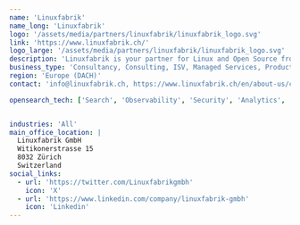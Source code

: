 ```yaml
---
name: 'Linuxfabrik'
name_long: 'Linuxfabrik'
logo: '/assets/media/partners/linuxfabrik/linuxfabrik_logo.svg'
link: 'https://www.linuxfabrik.ch/'
logo_large: '/assets/media/partners/linuxfabrik/linuxfabrik_logo.svg'
description: 'Linuxfabrik is your partner for Linux and Open Source from Zurich/Switzerland. We help companies with all aspects of Linux and Open Source software, from consulting to secure operation and maintenance. As part of our service and support models, we can help you with almost any Linux and Open Source need, including OpenSearch.'
business_type: 'Consultancy, Consulting, ISV, Managed Services, Product/Technology, Professional Services, Services, Service Provider, System Integrator, Technology, Training'
region: 'Europe (DACH)'
contact: 'info@linuxfabrik.ch, https://www.linuxfabrik.ch/en/about-us/contact/'

opensearch_tech: ['Search', 'Observability', 'Security', 'Analytics', 'Logs']


industries: 'All'
main_office_location: |
  Linuxfabrik GmbH
  Witikonerstrasse 15
  8032 Zürich
  Switzerland
social_links:
  - url: 'https://twitter.com/Linuxfabrikgmbh'
    icon: 'X'
  - url: 'https://www.linkedin.com/company/linuxfabrik-gmbh'
    icon: 'Linkedin'
---
```

